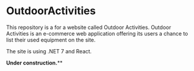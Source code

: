 # OutdoorActivities
This repository is a for a website called Outdoor Activities. Outdoor Activities is an e-commerce web application offering its users a chance to list their used equipment on the site.

The site is using .NET 7 and React.


****Under construction.******
